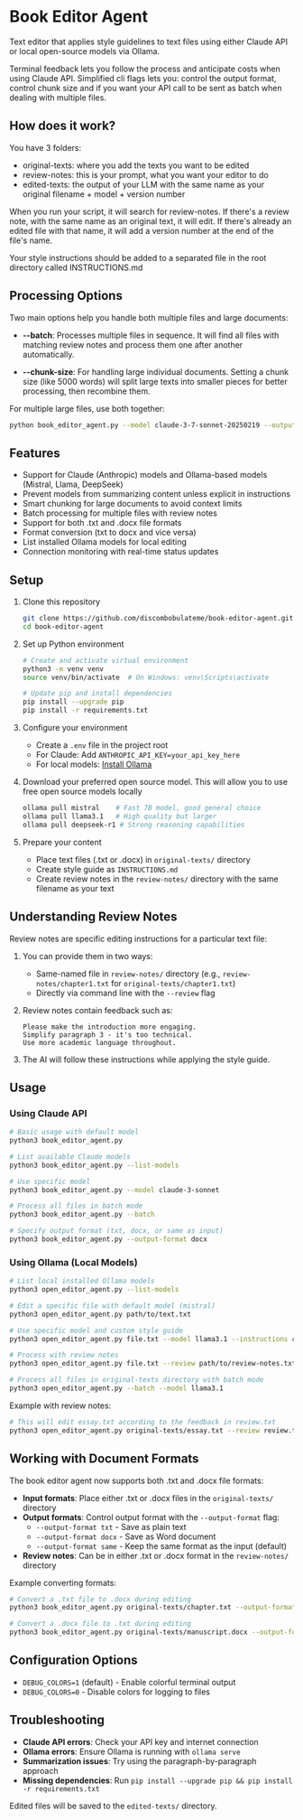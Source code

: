 # Book Editor Agent

Text editor that applies style guidelines to text files using either Claude API or local open-source models via Ollama.

Terminal feedback lets you follow the process and anticipate costs when using Claude API. Simplified cli flags lets you: control the output format, control chunk size and if you want your API call to be sent as batch when dealing with multiple files. 

## How does it work?

You have 3 folders: 
- original-texts: where you add the texts you want to be edited
- review-notes: this is your prompt, what you want your editor to do
- edited-texts: the output of your LLM with the same name as your original filename + model + version number

When you run your script, it will search for review-notes. If there's a review note, with the same name as an original text, it will edit. If there's already an edited file with that name, it will add a version number at the end of the file's name. 

Your style instructions should be added to a separated file in the root directory called INSTRUCTIONS.md

## Processing Options

Two main options help you handle both multiple files and large documents:

- **--batch**: Processes multiple files in sequence. It will find all files with matching review notes and process them one after another automatically.

- **--chunk-size**: For handling large individual documents. Setting a chunk size (like 5000 words) will split large texts into smaller pieces for better processing, then recombine them.

For multiple large files, use both together:
```bash
python book_editor_agent.py --model claude-3-7-sonnet-20250219 --output-format docx --batch --chunk-size 5000
```

## Features

- Support for Claude (Anthropic) models and Ollama-based models (Mistral, Llama, DeepSeek)
- Prevent models from summarizing content unless explicit in instructions
- Smart chunking for large documents to avoid context limits
- Batch processing for multiple files with review notes
- Support for both .txt and .docx file formats
- Format conversion (txt to docx and vice versa)
- List installed Ollama models for local editing
- Connection monitoring with real-time status updates

## Setup

1. Clone this repository
   ```bash
   git clone https://github.com/discombobulateme/book-editor-agent.git
   cd book-editor-agent
   ```

2. Set up Python environment
   ```bash
   # Create and activate virtual environment
   python3 -m venv venv
   source venv/bin/activate  # On Windows: venv\Scripts\activate
   
   # Update pip and install dependencies
   pip install --upgrade pip
   pip install -r requirements.txt 
   ```

3. Configure your environment
   - Create a `.env` file in the project root
   - For Claude: Add `ANTHROPIC_API_KEY=your_api_key_here`
   - For local models: [Install Ollama](https://ollama.com/download)
   
4. Download your preferred open source model. This will allow you to use free open source models locally

   ```bash
   ollama pull mistral    # Fast 7B model, good general choice
   ollama pull llama3.1   # High quality but larger
   ollama pull deepseek-r1 # Strong reasoning capabilities
   ```

5. Prepare your content
   - Place text files (.txt or .docx) in `original-texts/` directory
   - Create style guide as `INSTRUCTIONS.md`
   - Create review notes in the `review-notes/` directory with the same filename as your text

## Understanding Review Notes

Review notes are specific editing instructions for a particular text file:

1. You can provide them in two ways:
   - Same-named file in `review-notes/` directory (e.g., `review-notes/chapter1.txt` for `original-texts/chapter1.txt`)
   - Directly via command line with the `--review` flag

2. Review notes contain feedback such as:
   ```
   Please make the introduction more engaging.
   Simplify paragraph 3 - it's too technical.
   Use more academic language throughout.
   ```

3. The AI will follow these instructions while applying the style guide.

## Usage

### Using Claude API

```bash
# Basic usage with default model
python3 book_editor_agent.py

# List available Claude models
python3 book_editor_agent.py --list-models

# Use specific model
python3 book_editor_agent.py --model claude-3-sonnet

# Process all files in batch mode
python3 book_editor_agent.py --batch

# Specify output format (txt, docx, or same as input)
python3 book_editor_agent.py --output-format docx
```

### Using Ollama (Local Models)

```bash
# List local installed Ollama models
python3 open_editor_agent.py --list-models

# Edit a specific file with default model (mistral)
python3 open_editor_agent.py path/to/text.txt

# Use specific model and custom style guide
python3 open_editor_agent.py file.txt --model llama3.1 --instructions custom_style.md

# Process with review notes
python3 open_editor_agent.py file.txt --review path/to/review-notes.txt

# Process all files in original-texts directory with batch mode
python3 open_editor_agent.py --batch --model llama3.1
```

Example with review notes:
```bash
# This will edit essay.txt according to the feedback in review.txt
python3 open_editor_agent.py original-texts/essay.txt --review review.txt --model mistral
```

## Working with Document Formats

The book editor agent now supports both .txt and .docx file formats:

- **Input formats**: Place either .txt or .docx files in the `original-texts/` directory
- **Output formats**: Control output format with the `--output-format` flag:
  - `--output-format txt` - Save as plain text
  - `--output-format docx` - Save as Word document
  - `--output-format same` - Keep the same format as the input (default)
- **Review notes**: Can be in either .txt or .docx format in the `review-notes/` directory

Example converting formats:
```bash
# Convert a .txt file to .docx during editing
python3 book_editor_agent.py original-texts/chapter.txt --output-format docx

# Convert a .docx file to .txt during editing
python3 book_editor_agent.py original-texts/manuscript.docx --output-format txt
```

## Configuration Options

- `DEBUG_COLORS=1` (default) - Enable colorful terminal output
- `DEBUG_COLORS=0` - Disable colors for logging to files

## Troubleshooting

- **Claude API errors**: Check your API key and internet connection
- **Ollama errors**: Ensure Ollama is running with `ollama serve`
- **Summarization issues**: Try using the paragraph-by-paragraph approach
- **Missing dependencies**: Run `pip install --upgrade pip && pip install -r requirements.txt`

Edited files will be saved to the `edited-texts/` directory.